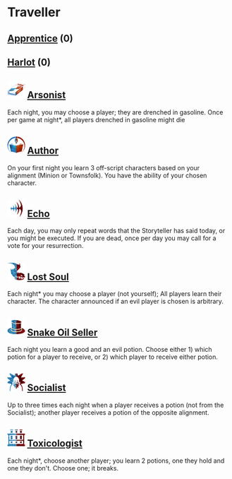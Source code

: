 # Traveller

## [Apprentice](Apprentice) (0)

## [Harlot](Harlot) (0)

## ![](Arsonist/.image_big.png) [Arsonist](Arsonist)
Each night, you may choose a player; they are drenched in gasoline. Once per game at night*, all players drenched in gasoline might die

## ![](Author/.image_big.png) [Author](Author)
On your first night you learn 3 off-script characters based on your alignment (Minion or Townsfolk). You have the ability of your chosen character.

## ![](Echo/.image_big.png) [Echo](Echo)
Each day, you may only repeat words that the Storyteller has said today, or you might be executed. If you are dead, once per day you may call for a vote for your resurrection.

## ![](Lost%20Soul/.image_big.png) [Lost Soul](Lost%20Soul)
Each night* you may choose a player (not yourself); All players learn their character. The character announced if an evil player is chosen is arbitrary.

## ![](Snake%20Oil%20Seller/.image_big.png) [Snake Oil Seller](Snake%20Oil%20Seller)
Each night you learn a good and an evil potion. Choose either 1) which potion for a player to receive, or 2) which player to receive either potion.

## ![](Socialist/.image_big.png) [Socialist](Socialist)
Up to three times each night when a player receives a potion (not from the Socialist); another player receives a potion of the opposite alignment.

## ![](Toxicologist/.image_big.png) [Toxicologist](Toxicologist)
Each night*, choose another player; you learn 2 potions, one they hold and one they don't. Choose one; it breaks.

